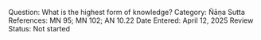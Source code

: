 Question: What is the highest form of knowledge?
Category: Ñāṇa
Sutta References: MN 95; MN 102; AN 10.22
Date Entered: April 12, 2025
Review Status: Not started